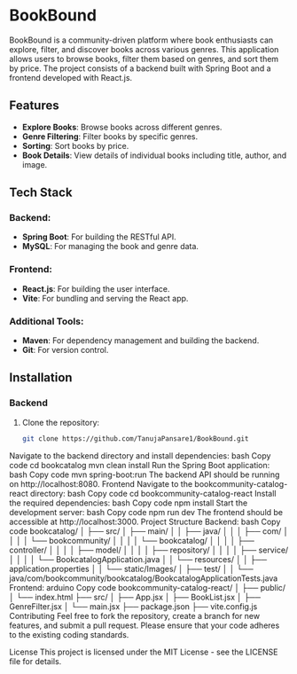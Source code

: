 # BookBound

BookBound is a community-driven platform where book enthusiasts can explore, filter, and discover books across various genres. This application allows users to browse books, filter them based on genres, and sort them by price. The project consists of a backend built with Spring Boot and a frontend developed with React.js.

## Features

- **Explore Books**: Browse books across different genres.
- **Genre Filtering**: Filter books by specific genres.
- **Sorting**: Sort books by price.
- **Book Details**: View details of individual books including title, author, and image.

## Tech Stack

### Backend:
- **Spring Boot**: For building the RESTful API.
- **MySQL**: For managing the book and genre data.
  
### Frontend:
- **React.js**: For building the user interface.
- **Vite**: For bundling and serving the React app.
  
### Additional Tools:
- **Maven**: For dependency management and building the backend.
- **Git**: For version control.

## Installation

### Backend
1. Clone the repository:
   ```bash
   git clone https://github.com/TanujaPansare1/BookBound.git
Navigate to the backend directory and install dependencies:
bash
Copy code
cd bookcatalog
mvn clean install
Run the Spring Boot application:
bash
Copy code
mvn spring-boot:run
The backend API should be running on http://localhost:8080.
Frontend
Navigate to the bookcommunity-catalog-react directory:
bash
Copy code
cd bookcommunity-catalog-react
Install the required dependencies:
bash
Copy code
npm install
Start the development server:
bash
Copy code
npm run dev
The frontend should be accessible at http://localhost:3000.
Project Structure
Backend:
bash
Copy code
bookcatalog/
│
├── src/
│   ├── main/
│   │   ├── java/
│   │   │   ├── com/
│   │   │   │   └── bookcommunity/
│   │   │   │       └── bookcatalog/
│   │   │   │           ├── controller/
│   │   │   │           ├── model/
│   │   │   │           ├── repository/
│   │   │   │           ├── service/
│   │   │   │           └── BookcatalogApplication.java
│   │   └── resources/
│   │       ├── application.properties
│   │       └── static/Images/
│   ├── test/
│   │   └── java/com/bookcommunity/bookcatalog/BookcatalogApplicationTests.java
Frontend:
arduino
Copy code
bookcommunity-catalog-react/
│
├── public/
│   └── index.html
├── src/
│   ├── App.jsx
│   ├── BookList.jsx
│   ├── GenreFilter.jsx
│   └── main.jsx
├── package.json
├── vite.config.js
Contributing
Feel free to fork the repository, create a branch for new features, and submit a pull request. Please ensure that your code adheres to the existing coding standards.

License
This project is licensed under the MIT License - see the LICENSE file for details.

